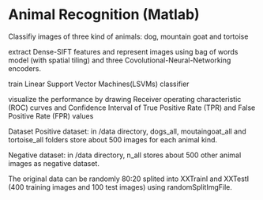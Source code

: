 # Animal Recognition (Matlab)

Classifiy images of three kind of animals: dog, mountain goat and tortoise 

extract Dense-SIFT features and represent images using bag of words model (with spatial tiling) and three Covolutional-Neural-Networking encoders.

train Linear Support Vector Machines(LSVMs) classifier

visualize the performance by drawing Receiver operating characteristic (ROC) curves and Confidence Interval of True Positive Rate (TPR) and False Positive Rate (FPR) values


Dataset
Positive dataset: in /data directory, dogs_all, moutaingoat_all and tortoise_all folders store about 500 images for each animal kind.

Negative dataset: in /data directory, n_all stores about 500 other animal images as negative dataset.

The original data can be randomly 80:20 splited into XXTrainI and XXTestI (400 training images and 100 test images) using randomSplitImgFile. 



